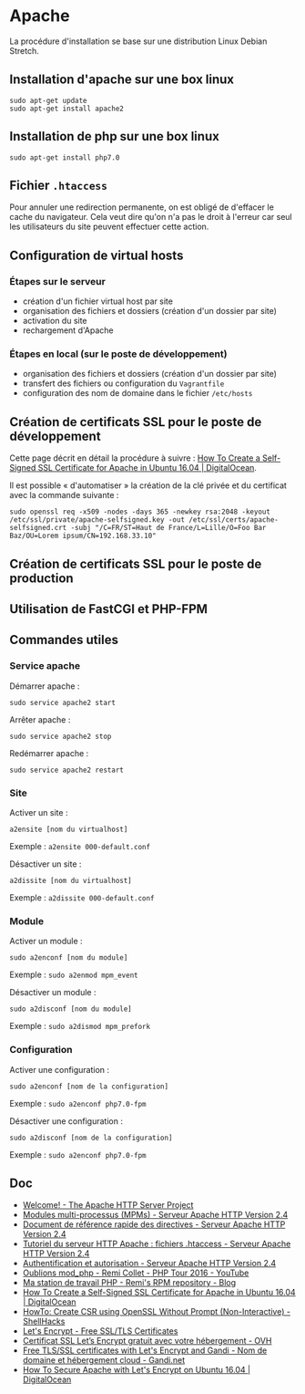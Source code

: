 # Apache

La procédure d'installation se base sur une distribution Linux Debian Stretch.

## Installation d'apache sur une box linux

    sudo apt-get update
    sudo apt-get install apache2

## Installation de php sur une box linux

    sudo apt-get install php7.0

## Fichier `.htaccess`


Pour annuler une redirection permanente, on est obligé de d'effacer le cache du navigateur. Cela veut dire qu'on n'a pas le droit à l'erreur car seul les utilisateurs du site peuvent effectuer cette action.

## Configuration de virtual hosts

### Étapes sur le serveur

- création d'un fichier virtual host par site
- organisation des fichiers et dossiers (création d'un dossier par site)
- activation du site
- rechargement d'Apache

### Étapes en local (sur le poste de développement)

- organisation des fichiers et dossiers (création d'un dossier par site)
- transfert des fichiers ou configuration du `Vagrantfile`
- configuration des nom de domaine dans le fichier `/etc/hosts`

## Création de certificats SSL pour le poste de développement

Cette page décrit en détail la procédure à suivre : [How To Create a Self-Signed SSL Certificate for Apache in Ubuntu 16.04 | DigitalOcean](https://www.digitalocean.com/community/tutorials/how-to-create-a-self-signed-ssl-certificate-for-apache-in-ubuntu-16-04).

Il est possible « d'automatiser » la création de la clé privée et du certificat avec la commande suivante :

    sudo openssl req -x509 -nodes -days 365 -newkey rsa:2048 -keyout /etc/ssl/private/apache-selfsigned.key -out /etc/ssl/certs/apache-selfsigned.crt -subj "/C=FR/ST=Haut de France/L=Lille/O=Foo Bar Baz/OU=Lorem ipsum/CN=192.168.33.10"

## Création de certificats SSL pour le poste de production

## Utilisation de FastCGI et PHP-FPM

## Commandes utiles

### Service apache

Démarrer apache :

    sudo service apache2 start

Arrêter apache :

    sudo service apache2 stop

Redémarrer apache :

    sudo service apache2 restart

### Site

Activer un site :

    a2ensite [nom du virtualhost]

Exemple : `a2ensite 000-default.conf`

Désactiver un site :

    a2dissite [nom du virtualhost]

Exemple : `a2dissite 000-default.conf`

### Module

Activer un module :

    sudo a2enconf [nom du module]

Exemple : `sudo a2enmod mpm_event`

Désactiver un module :

    sudo a2disconf [nom du module]

Exemple : `sudo a2dismod mpm_prefork`

### Configuration

Activer une configuration :

    sudo a2enconf [nom de la configuration]

Exemple : `sudo a2enconf php7.0-fpm`

Désactiver une configuration :

    sudo a2disconf [nom de la configuration]

Exemple : `sudo a2enconf php7.0-fpm`

## Doc

- [Welcome! - The Apache HTTP Server Project](http://httpd.apache.org/)
- [Modules multi-processus (MPMs) - Serveur Apache HTTP Version 2.4](http://httpd.apache.org/docs/2.4/mpm.html)
- [Document de référence rapide des directives - Serveur Apache HTTP Version 2.4](http://httpd.apache.org/docs/2.4/mod/quickreference.html)
- [Tutoriel du serveur HTTP Apache : fichiers .htaccess - Serveur Apache HTTP Version 2.4](http://httpd.apache.org/docs/2.4/howto/htaccess.html)
- [Authentification et autorisation - Serveur Apache HTTP Version 2.4](http://httpd.apache.org/docs/2.4/howto/auth.html)
- [Oublions mod_php - Remi Collet - PHP Tour 2016 - YouTube](https://www.youtube.com/watch?time_continue=2454&v=onSzYyv4yj8)
- [Ma station de travail PHP - Remi's RPM repository - Blog](https://blog.remirepo.net/post/2016/04/16/Ma-station-de-travail-PHP)
- [How To Create a Self-Signed SSL Certificate for Apache in Ubuntu 16.04 | DigitalOcean](https://www.digitalocean.com/community/tutorials/how-to-create-a-self-signed-ssl-certificate-for-apache-in-ubuntu-16-04)
- [HowTo: Create CSR using OpenSSL Without Prompt (Non-Interactive) - ShellHacks](https://www.shellhacks.com/create-csr-openssl-without-prompt-non-interactive/)
- [Let's Encrypt - Free SSL/TLS Certificates](https://letsencrypt.org/)
- [Certificat SSL Let’s Encrypt gratuit avec votre hébergement - OVH](https://www.ovh.com/fr/hebergement-web/ssl_mutualise.xml)
- [Free TLS/SSL certificates with Let's Encrypt and Gandi - Nom de domaine et hébergement cloud - Gandi.net](https://v4.gandi.net/news/en/2016-01-12/6677-free_tlsssl_certificates_with_lets_encrypt_and_gandi/)
- [How To Secure Apache with Let's Encrypt on Ubuntu 16.04 | DigitalOcean](https://www.digitalocean.com/community/tutorials/how-to-secure-apache-with-let-s-encrypt-on-ubuntu-16-04)
